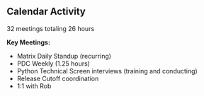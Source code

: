 ## Calendar Activity

32 meetings totaling 26 hours

**Key Meetings:**
- Matrix Daily Standup (recurring)
- PDC Weekly (1.25 hours)
- Python Technical Screen interviews (training and conducting)
- Release Cutoff coordination
- 1:1 with Rob